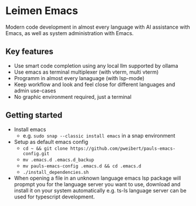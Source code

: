 # Leimen Emacs
Modern code development in almost every language with AI assistance with Emacs, as well as system administration with Emacs. 

## Key features
- Use smart code completion using any local llm supported by ollama
- Use emacs as terminal multiplexer (with vterm, multi vterm)
- Programm in almost every lanaguage (with lsp-mode)
- Keep workflow and look and feel close for different languages and admin use-cases
- No graphic environment required, just a terminal

## Getting started
- Install emacs
  - e.g. `sudo snap --classic install emacs` in a snap environment
- Setup as default emacs config
  - `cd ~ && git clone https://github.com/pweibert/pauls-emacs-config.git`
  - `mv .emacs.d .emacs.d_backup`
  - `mv pauls-emacs-config .emacs.d && cd .emacs.d`
  - `./install_dependencies.sh`
- When opening a file in an unknown language emacs lsp package will propmpt you for the language server you want to use, download and install it on your system automatically e.g. ts-ls language server can be used for typescript development.    
